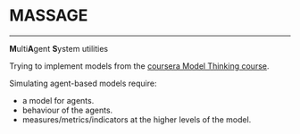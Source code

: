 # MASSAGE
---

**M**ulti**A**gent **S**ystem utilities

Trying to implement models from the [coursera Model Thinking course](https://www.coursera.org/course/modelthinking).

Simulating agent-based models require:
+ a model for agents.
+ behaviour of the agents.
+ measures/metrics/indicators at the higher levels of the model.